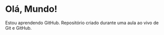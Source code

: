 # Olá, Mundo!
 Estou aprendendo GitHub.
 Repositório criado durante uma aula ao vivo de Git e GitHub.
